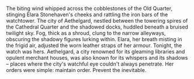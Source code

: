 The biting wind whipped across the cobblestones of the Old Quarter, stinging Elara Stonehaven's cheeks and rattling the iron bars of the watchtower.  The city of Aethelgard, nestled between the towering spires of the Cathedral Quarter and the shadowed docks, huddled beneath a bruised twilight sky.  Fog, thick as a shroud, clung to the narrow alleyways, obscuring the shadowy figures lurking within.  Elara, her breath misting in the frigid air, adjusted the worn leather straps of her armour.  Tonight, the watch was hers.  Aethelgard, a city renowned for its gleaming libraries and opulent merchant houses, was also known for its whispers and its shadows – places where the city's watchful eye couldn't always penetrate.  Her orders were simple: maintain order.  Prevent the inevitable.
